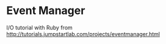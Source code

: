 Event Manager
=============

I/O tutorial with Ruby from http://tutorials.jumpstartlab.com/projects/eventmanager.html